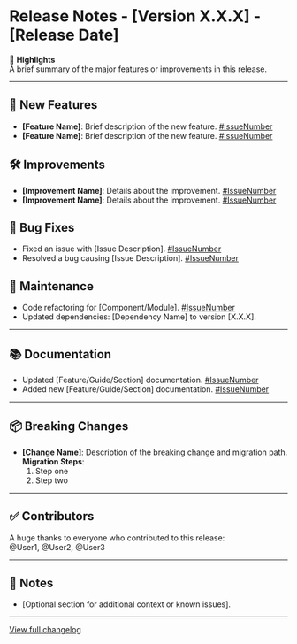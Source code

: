 # Release Notes - [Version X.X.X] - [Release Date]

🎉 **Highlights**  
A brief summary of the major features or improvements in this release.

---

## 🚀 New Features
- **[Feature Name]**: Brief description of the new feature. [#IssueNumber](LinkToIssue)
- **[Feature Name]**: Brief description of the new feature. [#IssueNumber](LinkToIssue)

## 🛠 Improvements
- **[Improvement Name]**: Details about the improvement. [#IssueNumber](LinkToIssue)
- **[Improvement Name]**: Details about the improvement. [#IssueNumber](LinkToIssue)

## 🐛 Bug Fixes
- Fixed an issue with [Issue Description]. [#IssueNumber](LinkToIssue)
- Resolved a bug causing [Issue Description]. [#IssueNumber](LinkToIssue)

## 🧰 Maintenance
- Code refactoring for [Component/Module]. [#IssueNumber](LinkToIssue)
- Updated dependencies: [Dependency Name] to version [X.X.X].

---

## 📚 Documentation
- Updated [Feature/Guide/Section] documentation. [#IssueNumber](LinkToIssue)
- Added new [Feature/Guide/Section] documentation. [#IssueNumber](LinkToIssue)

---

## 📦 Breaking Changes
- **[Change Name]**: Description of the breaking change and migration path.  
  **Migration Steps**:
  1. Step one
  2. Step two

---

## ✅ Contributors
A huge thanks to everyone who contributed to this release:  
@User1, @User2, @User3

---

## 📝 Notes
- [Optional section for additional context or known issues].

---

[View full changelog](LinkToChangelog)
